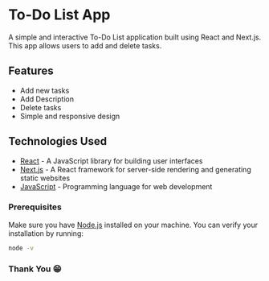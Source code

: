 # To-Do List App

A simple and interactive To-Do List application built using React and Next.js. This app allows users to add and delete tasks.

## Features

- Add new tasks
- Add Description
- Delete tasks
- Simple and responsive design

## Technologies Used

- [React](https://reactjs.org/) - A JavaScript library for building user interfaces
- [Next.js](https://nextjs.org/) - A React framework for server-side rendering and generating static websites
- [JavaScript](https://developer.mozilla.org/en-US/docs/Web/JavaScript) - Programming language for web development

### Prerequisites

Make sure you have [Node.js](https://nodejs.org/) installed on your machine. You can verify your installation by running:

```bash
node -v
```

### Thank You 😁

